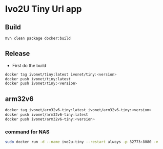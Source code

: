 # Ivo2U Tiny Url app

## Build

```bash
mvn clean package docker:build
```

## Release

* First do the build

```bash
docker tag ivonet/tiny:latest ivonet/tiny:<version>
docker push ivonet/tiny:latest
docker push ivonet/tiny:<version>
```

## arm32v6

```bash
docker tag ivonet/arm32v6-tiny:latest ivonet/arm32v6-tiny:<version>
docker push ivonet/arm32v6-tiny:latest
docker push ivonet/arm32v6-tiny:<version>
```

### command for NAS

```bash
sudo docker run -d --name ivo2u-tiny --restart always -p 32773:8080 -v /volume1/docker:/config:rw ivonet/tiny:1.1.0
```